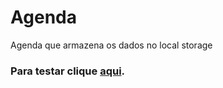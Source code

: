# Agenda
Agenda que armazena os dados no local storage

### Para testar clique [aqui](https://guilherme-coder.github.io/Agenda/).
